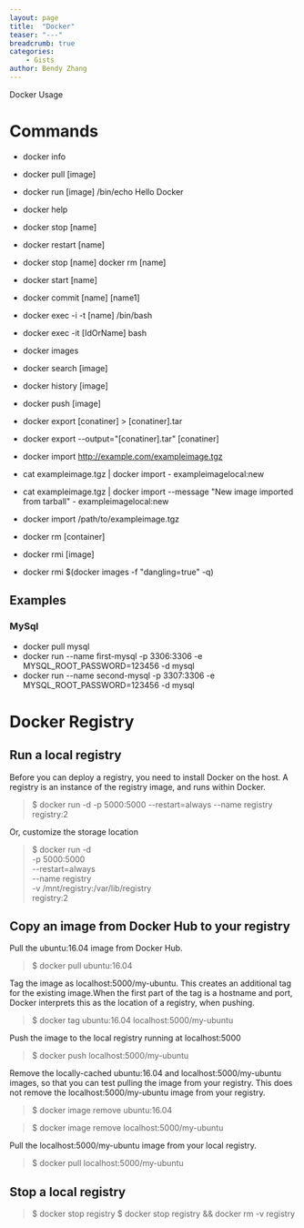 ```yaml
---
layout: page
title:  "Docker"
teaser: "---"
breadcrumb: true
categories:
    - Gists
author: Bendy Zhang
---
```


Docker Usage

# Commands

- docker info
- docker pull [image]
- docker run [image] /bin/echo Hello Docker
- docker help 
- docker stop [name]
- docker restart [name] 
- docker stop [name] docker rm [name] 
- docker start [name]
- docker commit [name] [name1]
- docker exec -i -t [name] /bin/bash
- docker exec -it [IdOrName] bash

- docker images
- docker search [image]
- docker history [image]
- docker push [image]

- docker export [conatiner] > [conatiner].tar
- docker export --output="[conatiner].tar" [conatiner]
- docker import http://example.com/exampleimage.tgz
- cat exampleimage.tgz | docker import - exampleimagelocal:new
- cat exampleimage.tgz | docker import --message "New image imported from tarball" - exampleimagelocal:new
- docker import /path/to/exampleimage.tgz

- docker rm [container]
- docker rmi [image]
- docker rmi $(docker images -f "dangling=true" -q)

## Examples

### MySql
- docker pull mysql
- docker run --name first-mysql -p 3306:3306 -e MYSQL\_ROOT\_PASSWORD=123456 -d mysql
- docker run --name second-mysql -p 3307:3306 -e MYSQL\_ROOT\_PASSWORD=123456 -d mysql

# Docker Registry

## Run a local registry

Before you can deploy a registry, you need to install Docker on the host. A registry is an instance of the registry image, and runs within Docker.

> $ docker run -d -p 5000:5000 --restart=always --name registry registry:2

Or, customize the storage location
> $ docker run -d \
  -p 5000:5000 \
  --restart=always \
  --name registry \
  -v /mnt/registry:/var/lib/registry \
  registry:2

## Copy an image from Docker Hub to your registry

Pull the ubuntu:16.04 image from Docker Hub.
> $ docker pull ubuntu:16.04

Tag the image as localhost:5000/my-ubuntu. This creates an additional tag for the existing image.When the first part of the tag is a hostname and port, Docker interprets this as the location of a registry, when pushing.
> $ docker tag ubuntu:16.04 localhost:5000/my-ubuntu

Push the image to the local registry running at localhost:5000
> $ docker push localhost:5000/my-ubuntu

Remove the locally-cached ubuntu:16.04 and localhost:5000/my-ubuntu images, so that you can test pulling the image from your registry. This does not remove the localhost:5000/my-ubuntu image from your registry.
> $ docker image remove ubuntu:16.04

> $ docker image remove localhost:5000/my-ubuntu

Pull the localhost:5000/my-ubuntu image from your local registry.
> $ docker pull localhost:5000/my-ubuntu

## Stop a local registry

> $ docker stop registry
> $ docker stop registry && docker rm -v registry

